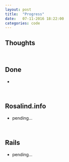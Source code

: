 ```yaml
---
layout: post
title:  "Progress"
date:   07-11-2016 18:22:00
categories: code
---
```


## Thoughts

<br>

## Done

*

<br>

## Rosalind.info

* pending...

<br>

## Rails
* pending...
